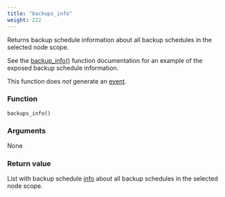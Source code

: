 ```yaml
---
title: "backups_info"
weight: 222
---
```


Returns backup schedule information about all backup schedules in the selected node scope.

See the [backup_info()](../backup_info) function documentation for an example of the exposed backup schedule information.

This function does *not* generate an [event](../../overview/events).

### Function

`backups_info()`

### Arguments

None

### Return value

List with backup schedule [info](../../data-types/info)  about all backup schedules in the selected node scope.
